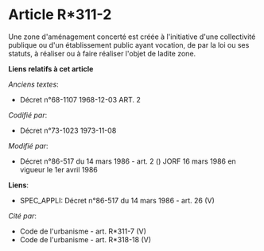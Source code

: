 # Article R*311-2

Une zone d'aménagement concerté est créée à l'initiative d'une collectivité publique ou d'un établissement public ayant
vocation, de par la loi ou ses statuts, à réaliser ou à faire réaliser l'objet de ladite zone.

**Liens relatifs à cet article**

_Anciens textes_:

  - Décret n°68-1107 1968-12-03 ART. 2

_Codifié par_:

  - Décret n°73-1023 1973-11-08

_Modifié par_:

  - Décret n°86-517 du 14 mars 1986 - art. 2 () JORF 16 mars 1986 en vigueur le   1er avril 1986

**Liens**:

  - SPEC_APPLI: Décret n°86-517 du 14 mars 1986 - art. 26 (V)

_Cité par_:

  - Code de l'urbanisme - art. R*311-7 (V)
  - Code de l'urbanisme - art. R*318-18 (V)
